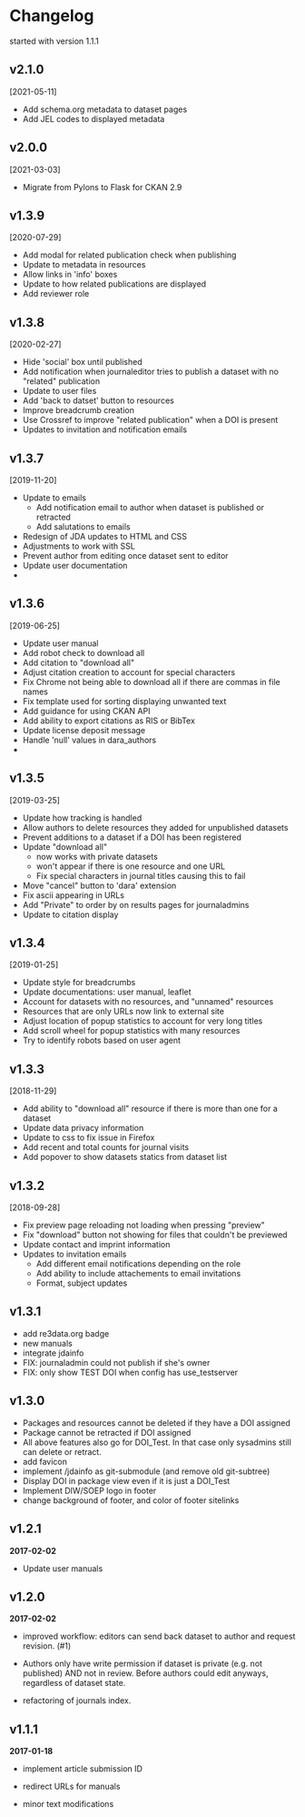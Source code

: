 Changelog
=========

started with version 1.1.1

v2.1.0
------
[2021-05-11]
-   Add schema.org metadata to dataset pages
-   Add JEL codes to displayed metadata

v2.0.0
------
[2021-03-03]
-   Migrate from Pylons to Flask for CKAN 2.9


v1.3.9
------
[2020-07-29]
-   Add modal for related publication check when publishing
-   Update to metadata in resources
-   Allow links in 'info' boxes
-   Update to how related publications are displayed
-   Add reviewer role

v1.3.8
------
[2020-02-27]
-   Hide 'social' box until published
-   Add notification when journaleditor tries to publish a dataset with no "related" publication
-   Update to user files
-   Add 'back to datset' button to resources
-   Improve breadcrumb creation
-   Use Crossref to improve "related publication" when a DOI is present
-   Updates to invitation and notification emails

v1.3.7
------
[2019-11-20]
-   Update to emails
    -   Add notification email to author when dataset is published or retracted
    -   Add salutations to emails
-   Redesign of JDA updates to HTML and CSS
-   Adjustments to work with SSL
-   Prevent author from editing once dataset sent to editor
-   Update user documentation
-   

v1.3.6
------
[2019-06-25]
-   Update user manual
-   Add robot check to download all
-   Add citation to "download all"
-   Adjust citation creation to account for special characters
-   Fix Chrome not being able to download all if there are commas in file names
-   Fix template used for sorting displaying unwanted text
-   Add guidance for using CKAN API
-   Add ability to export citations as RIS or BibTex
-   Update license deposit message
-   Handle 'null' values in dara_authors
-   


v1.3.5
------
[2019-03-25]
-   Update how tracking is handled
-   Allow authors to delete resources they added for unpublished datasets
-   Prevent additions to a dataset if a DOI has been registered
-   Update "download all"
    -   now works with private datasets
    -   won't appear if there is one resource and one URL
    -   Fix special characters in journal titles causing this to fail
-   Move "cancel" button to 'dara' extension
-   Fix ascii appearing in URLs
-   Add "Private" to order by on results pages for journaladmins
-   Update to citation display


v1.3.4
------
[2019-01-25]
-   Update style for breadcrumbs
-   Update documentations: user manual, leaflet
-   Account for datasets with no resources, and "unnamed" resources
-   Resources that are only URLs now link to external site
-   Adjust location of popup statistics to account for very long titles
-   Add scroll wheel for popup statistics with many resources
-   Try to identify robots based on user agent

v1.3.3
------
[2018-11-29]
-   Add ability to "download all" resource if there is more than one for a dataset
-   Update data privacy information
-   Update to css to fix issue in Firefox
-   Add recent and total counts for journal visits
-   Add popover to show datasets statics from dataset list


v1.3.2
------
[2018-09-28]
-   Fix preview page reloading not loading when pressing "preview"
-   Fix "download" button not showing for files that couldn't be previewed
-   Update contact and imprint information
-   Updates to invitation emails
    -   Add different email notifications depending on the role
    -   Add ability to include attachements to email invitations
    -   Format, subject updates


v1.3.1
------

-   add re3data.org badge
-   new manuals
-   integrate jdainfo
-   FIX: journaladmin could not publish if she's owner
-   FIX: only show TEST DOI when config has use_testserver


v1.3.0
------

-   Packages and resources cannot be deleted if they have a DOI assigned
-   Package cannot be retracted if DOI assigned
-   All above features also go for DOI_Test. In that case only sysadmins still can
    delete or retract.
-   add favicon
-   implement /jdainfo as git-submodule (and remove old git-subtree)
-   Display DOI in package view even if it is just a DOI_Test
-   Implement DIW/SOEP logo in footer
-   change background of footer, and color of footer sitelinks



v1.2.1
------
**2017-02-02**

-   Update user manuals


v1.2.0
------
**2017-02-02**

-   improved workflow: editors can send back dataset to author and request
    revision. (#1)

-   Authors only have write permission if dataset is private (e.g. not
    published) AND not in review. Before authors could edit anyways, regardless
    of dataset state.

-   refactoring of journals index.


v1.1.1
------
**2017-01-18**

-   implement article submission ID

-   redirect URLs for manuals

-   minor text modifications
